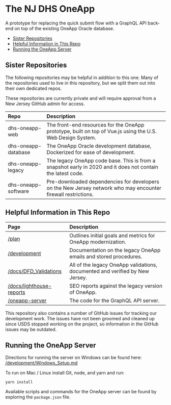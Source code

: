 # The NJ DHS OneApp

A prototype for replacing the quick submit flow with a GraphQL API back-end on top of the existing OneApp Oracle database.

- [Sister Repositories](#sister-repositories)
- [Helpful Information in This Repo](#helpful-information-in-this-repo)
- [Running the OneApp Server](#running-the-oneapp-server)

## Sister Repositories

The following repositories may be helpful in addition to this one. Many of the repositories used to live in this repository, but we split them out into their own dedicated repos.

These repositories are currently private and will require approval from a New Jersey GitHub admin for access.

| Repo                | Description                                                                                                   |
| :------------------ | :------------------------------------------------------------------------------------------------------------ |
| dhs-oneapp-web      | The front-end resources for the OneApp prototype, built on top of Vue.js using the U.S. Web Design System.    |
| dhs-oneapp-database | The OneApp Oracle development database, Dockerized for ease of development.                                   |
| dhs-oneapp-legacy   | The legacy OneApp code base. This is from a snapshot early in 2020 and it does not contain the latest code.   |
| dhs-oneapp-software | Pre-downloaded dependencies for developers on the New Jersey network who may encounter firewall restrictions. |

## Helpful Information in This Repo

| Page                                                 | Description                                                                  |
| :--------------------------------------------------- | :--------------------------------------------------------------------------- |
| [/plan](/plan)                                      | Outlines initial goals and metrics for OneApp modernization.                 |
| [/development](/development)                         | Documentation on the legacy OneApp emails and stored procedures.             |
| [/docs/DFD_Validations](/docs/DFD_Validations)       | All of the legacy OneApp validations, documented and verified by New Jersey. |
| [/docs/lighthouse-reports](/docs/lighthouse-reports) | SEO reports against the legacy version of OneApp.                            |
| [/oneapp-server](/oneapp-server)                     | The code for the GraphQL API server.                                         |

This repository also contains a number of GitHub issues for tracking our development work. The issues have not been groomed and cleaned up since USDS stopped working on the project, so information in the GitHub issues may be outdated.

## Running the OneApp Server

Directions for running the server on Windows can be found here: [/development/Windows_Setup.md](/development/Windows_Setup.md)

To run on Mac / Linux install Git, node, and yarn and run:

`yarn install`

Available scripts and commands for the OneApp server can be found by exploring the `package.json` file.
